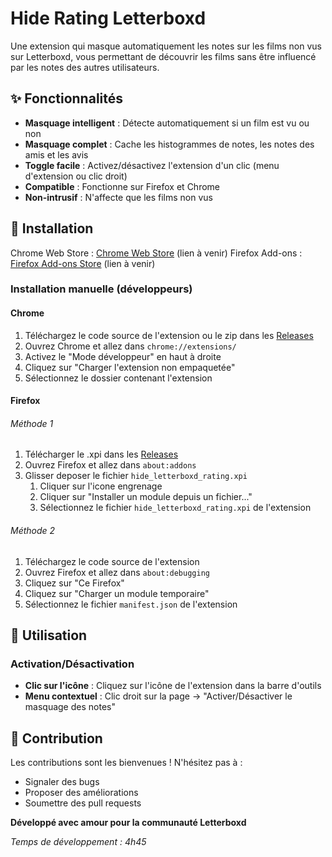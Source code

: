 # Hide Rating Letterboxd

Une extension qui masque automatiquement les notes sur les films non vus sur Letterboxd, vous permettant de découvrir les films sans être influencé par les notes des autres utilisateurs.

## ✨ Fonctionnalités

- **Masquage intelligent** : Détecte automatiquement si un film est vu ou non
- **Masquage complet** : Cache les histogrammes de notes, les notes des amis et les avis
- **Toggle facile** : Activez/désactivez l'extension d'un clic (menu d'extension ou clic droit)
- **Compatible** : Fonctionne sur Firefox et Chrome
- **Non-intrusif** : N'affecte que les films non vus

## 🔧 Installation

Chrome Web Store : [Chrome Web Store](https://chrome.google.com/webstore) (lien à venir)
Firefox Add-ons : [Firefox Add-ons Store](https://addons.mozilla.org) (lien à venir)

### Installation manuelle (développeurs)

#### Chrome
1. Téléchargez le code source de l'extension ou le zip dans les [Releases](https://github.com/abdu-63/Hide-Letterboxd-Review/releases/tag/1.3)
2. Ouvrez Chrome et allez dans `chrome://extensions/`
3. Activez le "Mode développeur" en haut à droite
4. Cliquez sur "Charger l'extension non empaquetée"
5. Sélectionnez le dossier contenant l'extension

#### Firefox
###### Méthode 1
1. Télécharger le .xpi dans les [Releases](https://github.com/abdu-63/Hide-Letterboxd-Review/releases/tag/1.3)
2. Ouvrez Firefox et allez dans `about:addons`
3. Glisser deposer le fichier `hide_letterboxd_rating.xpi`
    1. Cliquer sur l'icone engrenage
    2. Cliquer sur "Installer un module depuis un fichier..."
    3. Sélectionnez le fichier `hide_letterboxd_rating.xpi` de l'extension
###### Méthode 2
1. Téléchargez le code source de l'extension
2. Ouvrez Firefox et allez dans `about:debugging`
3. Cliquez sur "Ce Firefox"
4. Cliquez sur "Charger un module temporaire"
5. Sélectionnez le fichier `manifest.json` de l'extension

## 🚀 Utilisation

### Activation/Désactivation
- **Clic sur l'icône** : Cliquez sur l'icône de l'extension dans la barre d'outils
- **Menu contextuel** : Clic droit sur la page → "Activer/Désactiver le masquage des notes"

## 🤝 Contribution

Les contributions sont les bienvenues ! N'hésitez pas à :
- Signaler des bugs
- Proposer des améliorations
- Soumettre des pull requests

**Développé avec amour pour la communauté Letterboxd**

*Temps de développement : 4h45*
